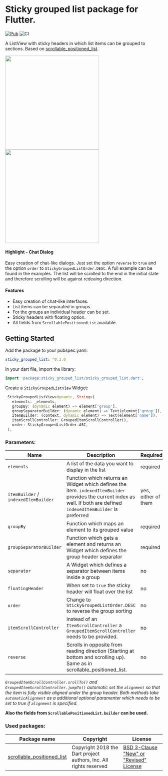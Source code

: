 
# Sticky grouped list package for Flutter.
[![Pub](https://img.shields.io/pub/v/sticky_grouped_list.svg)](https://pub.dev/packages/sticky_grouped_list)
![CI](https://github.com/Dimibe/sticky_grouped_list/workflows/CI/badge.svg)
 
A ListView with sticky headers in which list items can be grouped to sections. Based on [scrollable_positioned_list](https://pub.dev/packages/scrollable_positioned_list).

<img src="https://raw.githubusercontent.com/Dimibe/sticky_grouped_list/master/assets/new-screenshot-for-readme.png" width="300"> <img src="https://raw.githubusercontent.com/Dimibe/sticky_grouped_list/master/assets/chat.png" width="300">


#### Highlight - Chat Dialog

Easy creation of chat-like dialogs.
Just set the option `reverse` to `true` and the option `order` to `StickyGroupedListOrder.DESC`. A full example can be found in the examples.
The list will be scrolled to the end in the initial state and therefore scrolling will be against redeaing direction. 



#### Features
* Easy creation of chat-like interfaces. 
* List items can be separated in groups.
* For the groups an individual header can be set.
* Sticky headers with floating option. 
* All fields from `ScrollablePositionedList` available.

## Getting Started

 Add the package to your pubspec.yaml:

 ```yaml
 sticky_grouped_list: ^0.3.0
 ```
 
 In your dart file, import the library:

 ```Dart
import 'package:sticky_grouped_list/sticky_grouped_list.dart';
 ``` 
 
 Create a `StickyGroupedListView` Widget:
 
 ```Dart
  StickyGroupedListView<dynamic, String>(
    elements: _elements,
    groupBy: (dynamic element) => element['group'],
    groupSeparatorBuilder: (dynamic element) => Text(element['group']),
    itemBuilder: (context, dynamic element) => Text(element['name']),
    itemScrollController: GroupedItemScrollController(),
    order: StickyGroupedListOrder.ASC,
  ),
```

### Parameters:
| Name | Description | Required | Default value |
|----|----|----|----|
|`elements`| A list of the data you want to display in the list | required | - |
|`itemBuilder` / `indexedItemBuilder`| Function which returns an Widget which defines the item. `indexedItemBuilder` provides the current index as well. If both are defined `indexedItemBuilder` is preferred| yes, either of them | - |
|`groupBy` |Function which maps an element to its grouped value | required | - |
|`groupSeparatorBuilder`| Function which gets a element and returns an Widget which defines the group header separator | required | - |
|`separator` | A Widget which defines a separator between items inside a group | no | no separator |
| `floatingHeader` | When set to `true` the sticky header will float over the list | no | `false` |
| `order` | Change to `StickyGroupedListOrder.DESC` to reverse the group sorting | no | `StickyGroupedListOrder.ASC` |
|`itemScrollController`| Instead of an `ItemScrollController` a `GroupedItemScrollController` needs to be provided. | no | - |
|`reverse`| Scrolls in opposite from reading direction (Starting at bottom and scrolling up). Same as in scrollable_positioned_list. | no | false |

*`GroupedItemScrollController.srollTo()` and `GroupedItemScrollController.jumpTo()` automatic set the `alignment` so that the item is fully visible aligned under the group header. Both methods take `automaticAlignment` as a additional optional paramenter which needs to be set to true if `alignment` is specified.*

**Also the fields from `ScrollablePositionedList.builder` can be used.**

### Used packages: 
| Package name | Copyright | License |
|----|----|----|
|[scrollable_positioned_list](https://pub.dev/packages/scrollable_positioned_list) | Copyright 2018 the Dart project authors, Inc. All rights reserved | [BSD 3-Clause "New" or "Revised" License](https://github.com/Dimibe/sticky_grouped_list/blob/master/LICENSE) |
